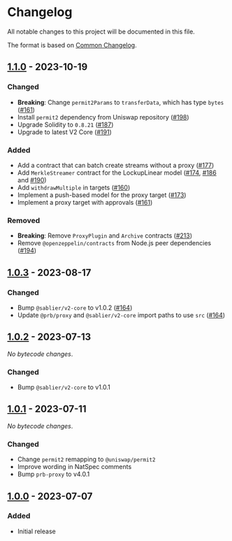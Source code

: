 # Changelog

All notable changes to this project will be documented in this file.

The format is based on [Common Changelog](https://common-changelog.org).

[1.1.0]: https://github.com/sablier-labs/v2-periphery/compare/v1.0.3...v1.1.0
[1.0.3]: https://github.com/sablier-labs/v2-periphery/compare/v1.0.2...v1.0.3
[1.0.2]: https://github.com/sablier-labs/v2-periphery/compare/v1.0.1...v1.0.2
[1.0.1]: https://github.com/sablier-labs/v2-periphery/compare/v1.0.0...v1.0.1
[1.0.0]: https://github.com/sablier-labs/v2-periphery/releases/tag/v1.0.0

## [1.1.0] - 2023-10-19

### Changed

- **Breaking**: Change `permit2Params` to `transferData`, which has type `bytes`
  ([#161](https://github.com/sablier-labs/v2-periphery/pull/161))
- Install `permit2` dependency from Uniswap repository ([#198](https://github.com/sablier-labs/v2-periphery/pull/198))
- Upgrade Solidity to `0.8.21` ([#187](https://github.com/sablier-labs/v2-periphery/pull/187))
- Upgrade to latest V2 Core ([#191](https://github.com/sablier-labs/v2-periphery/pull/191))

### Added

- Add a contract that can batch create streams without a proxy
  ([#177](https://github.com/sablier-labs/v2-periphery/pull/177))
- Add `MerkleStreamer` contract for the LockupLinear model
  ([#174](https://github.com/sablier-labs/v2-periphery/pull/174),
  [#186](https://github.com/sablier-labs/v2-periphery/pull/186) and
  [#190](https://github.com/sablier-labs/v2-periphery/pull/190))
- Add `withdrawMultiple` in targets ([#160](https://github.com/sablier-labs/v2-periphery/pull/160))
- Implement a push-based model for the proxy target ([#173](https://github.com/sablier-labs/v2-periphery/pull/173))
- Implement a proxy target with approvals ([#161](https://github.com/sablier-labs/v2-periphery/pull/161))

### Removed

- **Breaking**: Remove `ProxyPlugin` and `Archive` contracts
  ([#213](https://github.com/sablier-labs/v2-periphery/pull/213))
- Remove `@openzeppelin/contracts` from Node.js peer dependencies
  ([#194](https://github.com/sablier-labs/v2-periphery/pull/194))

## [1.0.3] - 2023-08-17

### Changed

- Bump `@sablier/v2-core` to v1.0.2 ([#164](https://github.com/sablier-labs/v2-periphery/pull/164))
- Update `@prb/proxy` and `@sablier/v2-core` import paths to use `src`
  ([#164](https://github.com/sablier-labs/v2-periphery/pull/164))

## [1.0.2] - 2023-07-13

_No bytecode changes_.

### Changed

- Bump `@sablier/v2-core` to v1.0.1

## [1.0.1] - 2023-07-11

_No bytecode changes_.

### Changed

- Change `permit2` remapping to `@uniswap/permit2`
- Improve wording in NatSpec comments
- Bump `prb-proxy` to v4.0.1

## [1.0.0] - 2023-07-07

### Added

- Initial release

